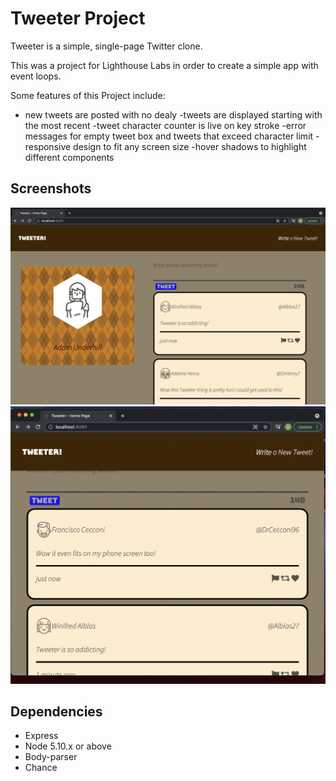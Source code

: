 # Tweeter Project

Tweeter is a simple, single-page Twitter clone.


This was a project for Lighthouse Labs in order to create a simple app with event loops. 

Some features of this Project include:

- new tweets are posted with no dealy
-tweets are displayed starting with the most recent
-tweet character counter is live on key stroke
-error messages for empty tweet box and tweets that exceed character limit
-responsive design to fit any screen size
-hover shadows to highlight different components

## Screenshots

!["Screenshot of the home page and tweet box"](https://github.com/aeunderhill/tweeter/blob/master/docs/tweeter_screenshot2.png)
!["Screen shot of repsonsive design"](https://github.com/aeunderhill/tweeter/blob/master/docs/tweeter_screenshot.png)

## Dependencies

- Express
- Node 5.10.x or above
- Body-parser
- Chance
